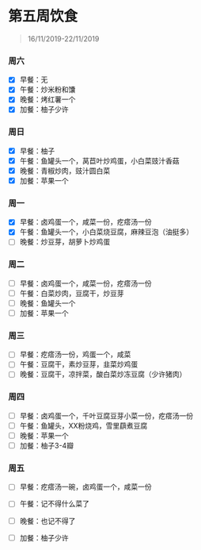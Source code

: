# 第五周饮食

>16/11/2019-22/11/2019

### 周六

- [x] 早餐：无
- [x] 午餐：炒米粉和馕
- [x] 晚餐：烤红薯一个
- [x] 加餐：柚子少许

### 周日

- [x] 早餐：柚子
- [x] 午餐：鱼罐头一个，莴苣叶炒鸡蛋，小白菜豉汁香菇
- [x] 晚餐：青椒炒肉，豉汁圆白菜
- [x] 加餐：苹果一个

### 周一

- [x] 早餐：卤鸡蛋一个，咸菜一份，疙瘩汤一份
- [x] 午餐：鱼罐头一个，小白菜烧豆腐，麻辣豆泡（油挺多）
- [ ] 晚餐：炒豆芽，胡萝卜炒鸡蛋

### 周二

- [ ] 早餐：卤鸡蛋一个，咸菜一份，疙瘩汤一份
- [ ] 午餐：白菜炒肉，豆腐干，炒豆芽
- [ ] 晚餐：鱼罐头一个
- [ ] 加餐：苹果一个

### 周三

- [ ] 早餐：疙瘩汤一份，鸡蛋一个，咸菜
- [ ] 午餐：豆腐干，素炒豆芽，韭菜炒鸡蛋
- [ ] 晚餐：豆腐干，凉拌菜，酸白菜炒冻豆腐（少许猪肉）

### 周四

- [ ] 早餐：卤鸡蛋一个，千叶豆腐豆芽小菜一份，疙瘩汤一份
- [ ] 午餐：鱼罐头，XX粉烧鸡，雪里蕻煮豆腐
- [ ] 晚餐：苹果一个
- [ ] 加餐：柚子3-4瓣

### 周五

- [ ] 早餐：疙瘩汤一碗，卤鸡蛋一个，咸菜一份

- [ ] 午餐：记不得什么菜了

- [ ] 晚餐：也记不得了

- [ ] 加餐：柚子少许

  
